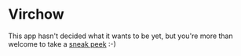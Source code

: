 Virchow
=======

This app hasn't decided what it wants to be yet, but you're more than welcome
to take a [sneak peek](http://wilkinson.github.io/virchow/) :-)

